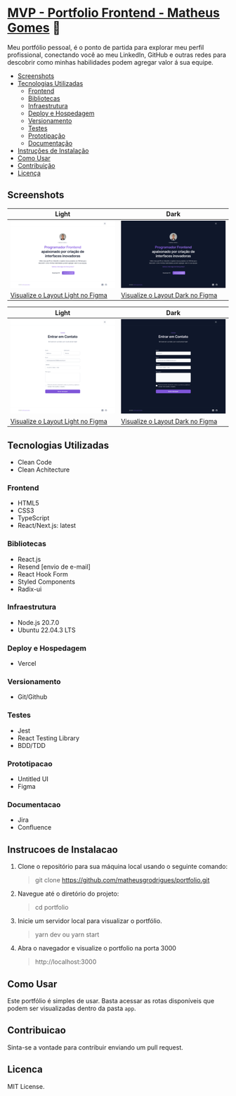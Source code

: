 # [MVP - Portfolio Frontend - Matheus Gomes](https://matheusgomesdev.com.br) 🚀

Meu portfólio pessoal, é o ponto de partida para explorar meu perfil profissional, conectando você ao meu LinkedIn, GitHub e outras redes para descobrir como minhas habilidades podem agregar valor á sua equipe.

-   [Screenshots](#screenshots)
-   [Tecnologias Utilizadas](#tecnologias-utilizadas)
    -   [Frontend](#frontend)
    -   [Bibliotecas](#bibliotecas)
    -   [Infraestrutura](#infraestrutura)
    -   [Deploy e Hospedagem](#deploy-e-hospedagem)
    -   [Versionamento](#versionamento)
    -   [Testes](#testes)
    -   [Prototipação](#prototipacao)
    -   [Documentação](#documentacao)
-   [Instruções de Instalação](#instrucoes-de-instalacao)
-   [Como Usar](#como-usar)
-   [Contribuição](#contribuicao)
-   [Licença](#licenca)

## Screenshots

| Light                                                                                                                                                                   | Dark                                                                                                                                                                   |
| ----------------------------------------------------------------------------------------------------------------------------------------------------------------------- | ---------------------------------------------------------------------------------------------------------------------------------------------------------------------- |
| ![desktop-light](/public/images/readme/desktop-light.png)                                                                                                               | ![desktop-dark](/public/images/readme/desktop-dark.png)                                                                                                                |
| [Visualize o Layout Light no Figma](https://www.figma.com/file/WZ6hE95sDBZxWX6X6S5sB7/Portfolio-Matheus?type=design&node-id=6533-2814&mode=design&t=NdNn7XX9xlAZmckL-4) | [Visualize o Layout Dark no Figma](https://www.figma.com/file/WZ6hE95sDBZxWX6X6S5sB7/Portfolio-Matheus?type=design&node-id=6533-2792&mode=design&t=NdNn7XX9xlAZmckL-4) |

| Light                                                                                                                                                                   | Dark                                                                                                                                                                   |
| ----------------------------------------------------------------------------------------------------------------------------------------------------------------------- | ---------------------------------------------------------------------------------------------------------------------------------------------------------------------- |
| ![desktop-light](/public/images/readme/desktop-contact-light.png)                                                                                                       | ![desktop-dark](/public/images/readme/desktop-contact-dark.png)                                                                                                        |
| [Visualize o Layout Light no Figma](https://www.figma.com/file/WZ6hE95sDBZxWX6X6S5sB7/Portfolio-Matheus?type=design&node-id=6536-2630&mode=design&t=NdNn7XX9xlAZmckL-4) | [Visualize o Layout Dark no Figma](https://www.figma.com/file/WZ6hE95sDBZxWX6X6S5sB7/Portfolio-Matheus?type=design&node-id=6536-2652&mode=design&t=NdNn7XX9xlAZmckL-4) |

## Tecnologias Utilizadas

- Clean Code
- Clean Achitecture
  
### Frontend

-   HTML5
-   CSS3
-   TypeScript
-   React/Next.js: latest

### Bibliotecas

-   React.js
-   Resend [envio de e-mail]
-   React Hook Form
-   Styled Components
-   Radix-ui

### Infraestrutura

-   Node.js 20.7.0
-   Ubuntu 22.04.3 LTS

### Deploy e Hospedagem

-   Vercel

### Versionamento

-   Git/Github

### Testes

-   Jest
-   React Testing Library
-   BDD/TDD

### Prototipacao

-   Untitled UI
-   Figma

### Documentacao

-   Jira
-   Confluence

## Instrucoes de Instalacao

1. Clone o repositório para sua máquina local usando o seguinte comando:

    > git clone https://github.com/matheusgrodrigues/portfolio.git

2. Navegue até o diretório do projeto:

    > cd portfolio

3. Inicie um servidor local para visualizar o portfólio.

    > yarn dev ou yarn start

4. Abra o navegador e visualize o portfolio na porta 3000
    > http://localhost:3000

## Como Usar

Este portfólio é simples de usar. Basta acessar as rotas disponíveis que podem ser visualizadas dentro da pasta `app`.

## Contribuicao

Sinta-se a vontade para contribuir enviando um pull request.

## Licenca

MIT License.

